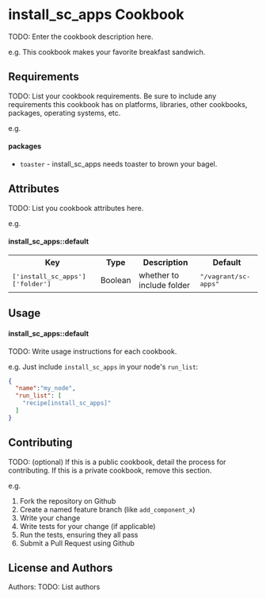 install_sc_apps Cookbook
=================================
TODO: Enter the cookbook description here.

e.g.
This cookbook makes your favorite breakfast sandwich.

Requirements
------------
TODO: List your cookbook requirements. Be sure to include any requirements this cookbook has on platforms, libraries, other cookbooks, packages, operating systems, etc.

e.g.
#### packages
- `toaster` - install_sc_apps needs toaster to brown your bagel.

Attributes
----------
TODO: List you cookbook attributes here.

e.g.
#### install_sc_apps::default
<table>
  <tr>
    <th>Key</th>
    <th>Type</th>
    <th>Description</th>
    <th>Default</th>
  </tr>
  <tr>
    <td><tt>['install_sc_apps']['folder']</tt></td>
    <td>Boolean</td>
    <td>whether to include folder</td>
    <td><tt>"/vagrant/sc-apps"</tt></td>
  </tr>
</table>

Usage
-----
#### install_sc_apps::default
TODO: Write usage instructions for each cookbook.

e.g.
Just include `install_sc_apps` in your node's `run_list`:

```json
{
  "name":"my_node",
  "run_list": [
    "recipe[install_sc_apps]"
  ]
}
```

Contributing
------------
TODO: (optional) If this is a public cookbook, detail the process for contributing. If this is a private cookbook, remove this section.

e.g.
1. Fork the repository on Github
2. Create a named feature branch (like `add_component_x`)
3. Write your change
4. Write tests for your change (if applicable)
5. Run the tests, ensuring they all pass
6. Submit a Pull Request using Github

License and Authors
-------------------
Authors: TODO: List authors
